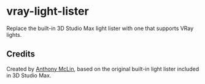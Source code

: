 # vray-light-lister
Replace the built-in 3D Studio Max light lister with one that supports VRay lights.

## Credits
Created by [Anthony McLin](https://github.com/amclin), based on the original built-in light lister included in 3D Studio Max.
